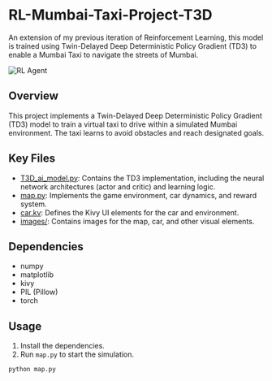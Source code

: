 # RL-Mumbai-Taxi-Project-T3D

An extension of my previous iteration of Reinforcement Learning, this model is trained using Twin-Delayed Deep Deterministic Policy Gradient (TD3) to enable a Mumbai Taxi to navigate the streets of Mumbai.

![RL Agent](images/running_image.png)

## Overview

This project implements a Twin-Delayed Deep Deterministic Policy Gradient (TD3) model to train a virtual taxi to drive within a simulated Mumbai environment. The taxi learns to avoid obstacles and reach designated goals.

## Key Files

-   [T3D_ai_model.py](RL-Mumbai-Taxi-Project-T3D/ai.py): Contains the TD3 implementation, including the neural network architectures (actor and critic) and learning logic.
-   [map.py](RL-Mumbai-Taxi-Project-T3D/map.py): Implements the game environment, car dynamics, and reward system.
-   [car.kv](RL-Mumbai-Taxi-Project-T3D/car.kv): Defines the Kivy UI elements for the car and environment.
-   [images/](RL-Mumbai-Taxi-Project-T3D/images/): Contains images for the map, car, and other visual elements.

## Dependencies

-   numpy
-   matplotlib
-   kivy
-   PIL (Pillow)
-   torch

## Usage

1.  Install the dependencies.
2.  Run `map.py` to start the simulation.

```sh
python map.py
```
